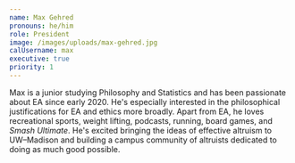```yaml
---
name: Max Gehred
pronouns: he/him
role: President
image: /images/uploads/max-gehred.jpg
calUsername: max
executive: true
priority: 1
---
```

Max is a junior studying Philosophy and Statistics and has been passionate about EA since early 2020. He's especially interested in the philosophical justifications for EA and ethics more broadly. Apart from EA, he loves recreational sports, weight lifting, podcasts, running, board games, and *Smash Ultimate*. He's excited bringing the ideas of effective altruism to UW–Madison and building a campus community of altruists dedicated to doing as much good possible.